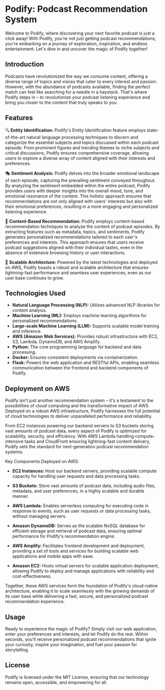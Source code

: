 # Podify: Podcast Recommendation System

Welcome to Podify, where discovering your next favorite podcast is just a click away! With Podify, you're not just getting podcast recommendations; you're embarking on a journey of exploration, inspiration, and endless entertainment. Let's dive in and uncover the magic of Podify together!

## Introduction
Podcasts have revolutionized the way we consume content, offering a diverse range of topics and voices that cater to every interest and passion. However, with the abundance of podcasts available, finding the perfect match can feel like searching for a needle in a haystack. That's where Podify steps in – to revolutionize your podcast listening experience and bring you closer to the content that truly speaks to you.

## Features
🔍 **Entity Identification:** Podify's Entity Identification feature employs state-of-the-art natural language processing techniques to discern and categorize the essential subjects and topics discussed within each podcast episode. From prominent figures and trending themes to niche subjects and critical discussions, Podify ensures comprehensive coverage, allowing users to explore a diverse array of content aligned with their interests and preferences.

🎭 **Sentiment Analysis:** Podify delves into the broader emotional landscape of each episode, capturing the prevailing sentiment conveyed throughout. By analyzing the sentiment embedded within the entire podcast, Podify provides users with deeper insights into the overall mood, tone, and emotional resonance of the content. This holistic approach ensures that recommendations are not only aligned with users' interests but also with their emotional preferences, resulting in a more engaging and personalized listening experience.

🌟 **Content-Based Recommendation:** Podify employs content-based recommendation techniques to analyze the content of podcast episodes. By extracting features such as metadata, topics, and sentiments, Podify generates personalized recommendations tailored to each user's preferences and interests. This approach ensures that users receive podcast suggestions aligned with their individual tastes, even in the absence of extensive browsing history or user interactions.

🚀 **Scalable Architecture:** Powered by the latest technologies and deployed on AWS, Podify boasts a robust and scalable architecture that ensures lightning-fast performance and seamless user experiences, even as our user base continues to grow.

## Technologies Used
- **Natural Language Processing (NLP):** Utilizes advanced NLP libraries for content analysis.
- **Machine Learning (ML):** Employs machine learning algorithms for personalized recommendations.
- **Large-scale Machine Learning (LLM):** Supports scalable model training and inference.
- **AWS (Amazon Web Services):** Provides robust infrastructure with EC2, S3, Lambda, DynamoDB, and AWS Amplify.
- **Python:** The core programming language for backend and data processing.
- **Docker:** Ensures consistent deployments via containerization.
- **Flask:** Powers the web application and RESTful APIs, enabling seamless communication between the frontend and backend components of Podify.

## Deployment on AWS
Podify isn't just another recommendation system – it's a testament to the possibilities of cloud computing and the transformative impact of AWS. Deployed on a robust AWS infrastructure, Podify harnesses the full potential of cloud technologies to deliver unparalleled performance and reliability.

From EC2 instances powering our backend servers to S3 buckets storing vast amounts of podcast data, every aspect of Podify is optimized for scalability, security, and efficiency. With AWS Lambda handling compute-intensive tasks and CloudFront ensuring lightning-fast content delivery, Podify sets the standard for next-generation podcast recommendation systems.

Key Components Deployed on AWS:
- **EC2 Instances:** Host our backend servers, providing scalable compute capacity for handling user requests and data processing tasks.

- **S3 Buckets:** Store vast amounts of podcast data, including audio files, metadata, and user preferences, in a highly scalable and durable manner.

- **AWS Lambda:** Enables serverless computing for executing code in response to events, such as user requests or data processing tasks, without managing servers.

- **Amazon DynamoDB:** Serves as the scalable NoSQL database for efficient storage and retrieval of podcast data, ensuring optimal performance for Podify's recommendation engine.

- **AWS Amplify:** Facilitates frontend development and deployment, providing a set of tools and services for building scalable web applications and mobile apps with ease.

- **Amazon EC2:** Hosts virtual servers for scalable application deployment, allowing Podify to deploy and manage applications with reliability and cost-effectiveness.

Together, these AWS services form the foundation of Podify's cloud-native architecture, enabling it to scale seamlessly with the growing demands of its user base while delivering a fast, secure, and personalized podcast recommendation experience.


## Usage
Ready to experience the magic of Podify? Simply visit our web application, enter your preferences and interests, and let Podify do the rest. Within seconds, you'll receive personalized podcast recommendations that ignite your curiosity, inspire your imagination, and fuel your passion for storytelling.

## License
Podify is licensed under the MIT License, ensuring that our technology remains open, accessible, and empowering for all.
